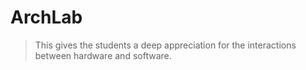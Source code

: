 # ArchLab

> This gives the students a deep appreciation for the interactions between hardware and software.
